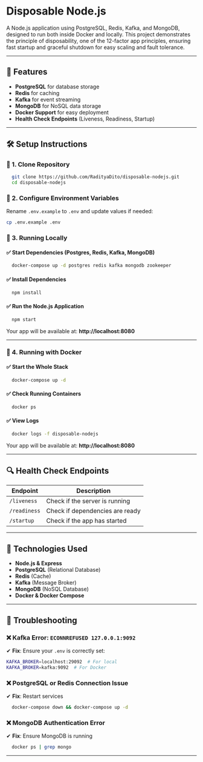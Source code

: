 # Disposable Node.js

A Node.js application using PostgreSQL, Redis, Kafka, and MongoDB, designed to run both inside Docker and locally. This project demonstrates the principle of disposability, one of the 12-factor app principles, ensuring fast startup and graceful shutdown for easy scaling and fault tolerance.

---

## 📌 Features

- **PostgreSQL** for database storage
- **Redis** for caching
- **Kafka** for event streaming
- **MongoDB** for NoSQL data storage
- **Docker Support** for easy deployment
- **Health Check Endpoints** (Liveness, Readiness, Startup)

---

## 🛠️ Setup Instructions

### 🔹 1. Clone Repository

```sh
  git clone https://github.com/RadityaDito/disposable-nodejs.git
  cd disposable-nodejs
```

### 🔹 2. Configure Environment Variables

Rename `.env.example` to `.env` and update values if needed:

```sh
cp .env.example .env
```

### 🔹 3. Running Locally

#### ✅ Start Dependencies (Postgres, Redis, Kafka, MongoDB)

```sh
  docker-compose up -d postgres redis kafka mongodb zookeeper
```

#### ✅ Install Dependencies

```sh
  npm install
```

#### ✅ Run the Node.js Application

```sh
  npm start
```

Your app will be available at: **http://localhost:8080**

---

### 🔹 4. Running with Docker

#### ✅ Start the Whole Stack

```sh
  docker-compose up -d
```

#### ✅ Check Running Containers

```sh
  docker ps
```

#### ✅ View Logs

```sh
  docker logs -f disposable-nodejs
```

Your app will be available at: **http://localhost:8080**

---

## 🔍 Health Check Endpoints

| Endpoint     | Description                     |
| ------------ | ------------------------------- |
| `/liveness`  | Check if the server is running  |
| `/readiness` | Check if dependencies are ready |
| `/startup`   | Check if the app has started    |

---

## 📝 Technologies Used

- **Node.js & Express**
- **PostgreSQL** (Relational Database)
- **Redis** (Cache)
- **Kafka** (Message Broker)
- **MongoDB** (NoSQL Database)
- **Docker & Docker Compose**

---

## 🎯 Troubleshooting

### ❌ Kafka Error: `ECONNREFUSED 127.0.0.1:9092`

✔ **Fix**: Ensure your `.env` is correctly set:

```sh
KAFKA_BROKER=localhost:29092  # For local
KAFKA_BROKER=kafka:9092  # For Docker
```

### ❌ PostgreSQL or Redis Connection Issue

✔ **Fix**: Restart services

```sh
  docker-compose down && docker-compose up -d
```

### ❌ MongoDB Authentication Error

✔ **Fix**: Ensure MongoDB is running

```sh
  docker ps | grep mongo
```

---
